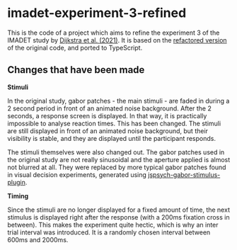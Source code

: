 # imadet-experiment-3-refined

This is the code of a project which aims to refine the experiment 3 of the IMADET study by [Dijkstra et al. (2021)][original-study]. It is based on the [refactored version][original-study-refactored] of the original code, and ported to TypeScript.

## Changes that have been made

**Stimuli**

In the original study, gabor patches - the main stimuli - are faded in during a 2 second period in front of an animated noise background. After the 2 seconds, a response screen is displayed. In that way, it is practically impossible to analyse reaction times. This has been changed. The stimuli are still displayed in front of an animated noise background, but their visibility is stable, and they are displayed until the participant responds.

The stimuli themselves were also changed out. The gabor patches used in the original study are not really sinusoidal and the aperture applied is almost not blurred at all. They were replaced by more typical gabor patches found in visual decision experiments, generated using [jspsych-gabor-stimulus-plugin][gabor-plugin].

**Timing**

Since the stimuli are no longer displayed for a fixed amount of time, the next stimulus is displayed right after the response (with a 200ms fixation cross in between). This makes the experiment quite hectic, which is why an inter trial interval was introduced. It is a randomly chosen interval between 600ms and 2000ms.

[original-study]: https://doi.org/10.1016/j.cognition.2021.104719
[original-study-refactored]: https://github.com/kogpsy/imadet-replication-experiment-3
[gabor-plugin]: https://github.com/kogpsy/jspsych-gabor-stimulus-plugin
[gabor-patches]: https://duckduckgo.com/?q=gabor+patch&iax=images&ia=images
